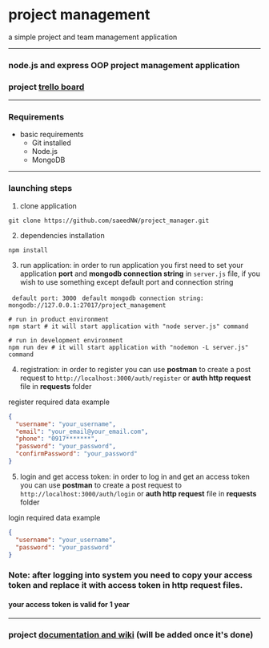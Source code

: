 # project management

a simple project and team management application

***

### node.js and express OOP project management application

### project [trello board](https://trello.com/b/sKfPuJ0u/project-management)

***

### Requirements

+ basic requirements
    + Git installed
    + Node.js
    + MongoDB

***

### launching steps

1. clone application

```shell
git clone https://github.com/saeedNW/project_manager.git
```

2. dependencies installation

```shell
npm install
```

3. run application:
   in order to run application you first need to set your application **port** and **mongodb connection string**
   in ```server.js``` file, if you wish to use something except default port and connection string

``` default port: 3000```
``` default mongodb connection string: mongodb://127.0.0.1:27017/project_management```

```shell
# run in product environment
npm start # it will start application with "node server.js" command

# run in development environment
npm run dev # it will start application with "nodemon -L server.js" command
```

4. registration: in order to register you can use **postman** to create a post request
   to ```http://localhost:3000/auth/register``` or **auth http request** file in **requests** folder

register required data example

```json
{
  "username": "your_username",
  "email": "your_email@your_email.com",
  "phone": "0917*******",
  "password": "your_password",
  "confirmPassword": "your_password"
}
```

5. login and get access token: in order to log in and get an access token you can use **postman** to create a post
   request to ```http://localhost:3000/auth/login```  or **auth http request** file in **requests** folder

login required data example

```json
{
  "username": "your_username",
  "password": "your_password"
}
```

### Note: after logging into system you need to copy your access token and replace it with access token in http request files.

#### your access token is valid for 1 year

***

### project [documentation and wiki](#) (will be added once it's done)
